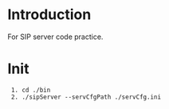 # Introduction

For SIP server code practice.

# Init

``` command
 1. cd ./bin
 2. ./sipServer --servCfgPath ./servCfg.ini
```